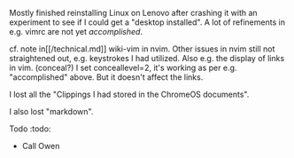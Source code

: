 Mostly finished reinstalling Linux on Lenovo after crashing it with an experiment to see if I could get a "desktop installed". A lot of refinements in e.g. vimrc are not yet *accomplished*. 

cf. note in[[/technical.md]] wiki-vim in nvim. Other issues in nvim still not straightened out, e.g. keystrokes I had utilized. Also e.g. the display of links in vim. (conceal?) I set conceallevel=2, it's working as per e.g. "accomplished" above. But it doesn't affect the links. 

I lost all the "Clippings I had stored in the ChromeOS documents". 

I also lost "markdown".

Todo :todo:

- Call Owen 
